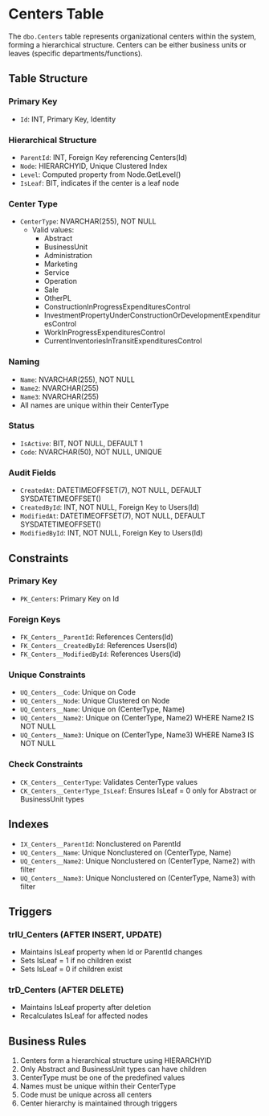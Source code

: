 # Centers Table

The `dbo.Centers` table represents organizational centers within the system, forming a hierarchical structure. Centers can be either business units or leaves (specific departments/functions).

## Table Structure

### Primary Key
- `Id`: INT, Primary Key, Identity

### Hierarchical Structure
- `ParentId`: INT, Foreign Key referencing Centers(Id)
- `Node`: HIERARCHYID, Unique Clustered Index
- `Level`: Computed property from Node.GetLevel()
- `IsLeaf`: BIT, indicates if the center is a leaf node

### Center Type
- `CenterType`: NVARCHAR(255), NOT NULL
  - Valid values:
    - Abstract
    - BusinessUnit
    - Administration
    - Marketing
    - Service
    - Operation
    - Sale
    - OtherPL
    - ConstructionInProgressExpendituresControl
    - InvestmentPropertyUnderConstructionOrDevelopmentExpendituresControl
    - WorkInProgressExpendituresControl
    - CurrentInventoriesInTransitExpendituresControl

### Naming
- `Name`: NVARCHAR(255), NOT NULL
- `Name2`: NVARCHAR(255)
- `Name3`: NVARCHAR(255)
- All names are unique within their CenterType

### Status
- `IsActive`: BIT, NOT NULL, DEFAULT 1
- `Code`: NVARCHAR(50), NOT NULL, UNIQUE

### Audit Fields
- `CreatedAt`: DATETIMEOFFSET(7), NOT NULL, DEFAULT SYSDATETIMEOFFSET()
- `CreatedById`: INT, NOT NULL, Foreign Key to Users(Id)
- `ModifiedAt`: DATETIMEOFFSET(7), NOT NULL, DEFAULT SYSDATETIMEOFFSET()
- `ModifiedById`: INT, NOT NULL, Foreign Key to Users(Id)

## Constraints

### Primary Key
- `PK_Centers`: Primary Key on Id

### Foreign Keys
- `FK_Centers__ParentId`: References Centers(Id)
- `FK_Centers__CreatedById`: References Users(Id)
- `FK_Centers__ModifiedById`: References Users(Id)

### Unique Constraints
- `UQ_Centers__Code`: Unique on Code
- `UQ_Centers__Node`: Unique Clustered on Node
- `UQ_Centers__Name`: Unique on (CenterType, Name)
- `UQ_Centers__Name2`: Unique on (CenterType, Name2) WHERE Name2 IS NOT NULL
- `UQ_Centers__Name3`: Unique on (CenterType, Name3) WHERE Name3 IS NOT NULL

### Check Constraints
- `CK_Centers__CenterType`: Validates CenterType values
- `CK_Centers__CenterType_IsLeaf`: Ensures IsLeaf = 0 only for Abstract or BusinessUnit types

## Indexes
- `IX_Centers__ParentId`: Nonclustered on ParentId
- `UQ_Centers__Name`: Unique Nonclustered on (CenterType, Name)
- `UQ_Centers__Name2`: Unique Nonclustered on (CenterType, Name2) with filter
- `UQ_Centers__Name3`: Unique Nonclustered on (CenterType, Name3) with filter

## Triggers

### trIU_Centers (AFTER INSERT, UPDATE)
- Maintains IsLeaf property when Id or ParentId changes
- Sets IsLeaf = 1 if no children exist
- Sets IsLeaf = 0 if children exist

### trD_Centers (AFTER DELETE)
- Maintains IsLeaf property after deletion
- Recalculates IsLeaf for affected nodes

## Business Rules
1. Centers form a hierarchical structure using HIERARCHYID
2. Only Abstract and BusinessUnit types can have children
3. CenterType must be one of the predefined values
4. Names must be unique within their CenterType
5. Code must be unique across all centers
6. Center hierarchy is maintained through triggers
